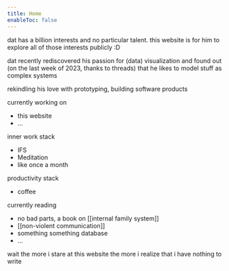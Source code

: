 ```yaml
---
title: Home
enableToc: false
---
```

dat has a billion interests and no particular talent. this website is for him to explore all of those interests publicly :D

dat recently rediscovered his passion for (data) visualization and found out (on the last week of 2023, thanks to threads) that he likes to model stuff as complex systems

rekindling his love with prototyping, building software products

currently working on
- this website
- ...

inner work stack
- IFS
- Meditation
- like once a month

productivity stack
- coffee

currently reading
- no bad parts, a book on [[internal family system]]
- [[non-violent communication]]
- something something database
- ...

wait the more i stare at this website the more i realize that i have nothing to write